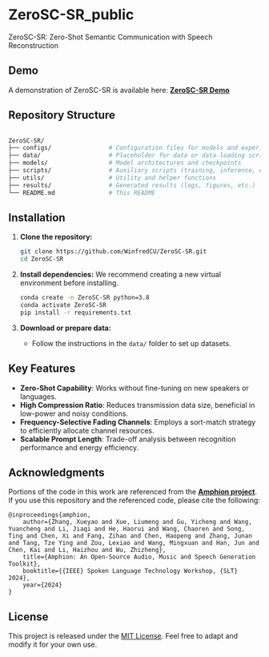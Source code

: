 # ZeroSC-SR_public

ZeroSC-SR: Zero-Shot Semantic Communication with Speech Reconstruction


## Demo

A demonstration of ZeroSC-SR is available here:  [**ZeroSC-SR Demo**](https://winfredcu.github.io/ZeroSC-SR_demo/#abstract)


## Repository Structure

```bash

ZeroSC-SR/
├── configs/                # Configuration files for models and experiments
├── data/                   # Placeholder for data or data loading scripts
├── models/                 # Model architectures and checkpoints
├── scripts/                # Auxiliary scripts (training, inference, evaluation, channel transmission)
├── utils/                  # Utility and helper functions
├── results/                # Generated results (logs, figures, etc.)
└── README.md               # This README
```

## Installation

1. **Clone the repository:**
   ```bash
   git clone https://github.com/WinfredCU/ZeroSC-SR.git
   cd ZeroSC-SR
   ```

2. **Install dependencies:**
   We recommend creating a new virtual environment before installing.

   ```bash
   conda create -n ZeroSC-SR python=3.8
   conda activate ZeroSC-SR
   pip install -r requirements.txt
   ```

3. **Download or prepare data:**
   - Follow the instructions in the `data/` folder to set up datasets.


## Key Features

- **Zero-Shot Capability**: Works without fine-tuning on new speakers or languages.
- **High Compression Ratio**: Reduces transmission data size, beneficial in low-power and noisy conditions.
- **Frequency-Selective Fading Channels**: Employs a sort-match strategy to efficiently allocate channel resources.
- **Scalable Prompt Length**: Trade-off analysis between recognition performance and energy efficiency.

## Acknowledgments

Portions of the code in this work are referenced from the [**Amphion project**](https://github.com/open-mmlab/Amphion).  
If you use this repository and the referenced code, please cite the following:

```
@inproceedings{amphion,
    author={Zhang, Xueyao and Xue, Liumeng and Gu, Yicheng and Wang, Yuancheng and Li, Jiaqi and He, Haorui and Wang, Chaoren and Song, Ting and Chen, Xi and Fang, Zihao and Chen, Haopeng and Zhang, Junan and Tang, Tze Ying and Zou, Lexiao and Wang, Mingxuan and Han, Jun and Chen, Kai and Li, Haizhou and Wu, Zhizheng},
    title={Amphion: An Open-Source Audio, Music and Speech Generation Toolkit},
    booktitle={{IEEE} Spoken Language Technology Workshop, {SLT} 2024},
    year={2024}
}
```

## License

This project is released under the [MIT License](LICENSE). Feel free to adapt and modify it for your own use.

